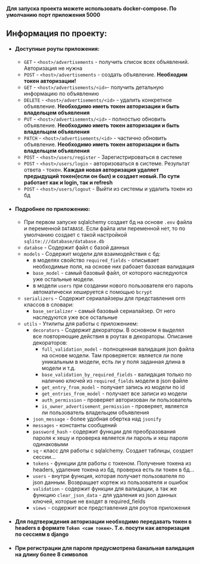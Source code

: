 #### Для запуска проекта можете использовать docker-compose. По умолчанию порт приложения 5000

## Информация по проекту:

- #### Доступные роуты приложения:
    - `GET` - `<host>/advertisements` - получить список всех объявлений. Авторизация не нужна
    - `POST` - `<host>/advertisements` - создать объявление. **Необходим токен авторизации!**
    - `GET` - `<host>/advertisements/<id>`- получить детальную информацию по объявлению
    - `DELETE` - `<host>/advertisements/<id>` - удалить конкретное объявление. **Необходимо иметь токен авторизации и
      быть владельцем объявления**
    - `PUT` - `<host>/advertisements/<id>` - полностью обновить объявление. **Необходимо иметь токен авторизации и
      быть владельцем объявления**
    - `PATCH` - `<host>/advertisements/<id>` - частично обновить объявление. **Необходимо иметь токен авторизации и
      быть владельцем объявления**
    - `POST` - `<host>/users/register` - Зарегистрироваться в системе
    - `POST` - `<host>/users/login` - авторизоваться в системе. Результат ответа - токен. **Каждая новая авторизация
      удаляет предыдущий токен(если он был) и создает новый. По сути работает как и login, так и refresh**
    - `POST` - `<host>/users/logout` - Выйти из системы и удалить токен из бд
- #### Подробнее по приложению:
    - При первом запуске sqlalchemy создает бд на основе `.env` файла и переменной `DATABASE`. Если файла или переменной
      нет, то по умолчанию создает с такой настройкой `sqlite:///database/database.db`
    - `databse` - Содержит файл с базой данных
    - `models` - Содержит модели для взаимодействия с бд:
        - в моделях свойство `required_fields` - описывает необходимые поля, на основе них рабоает базовая валидация
        - `base_model` - самый базовый файл, от которого наследуются уже остальные модели.
        - в модели `users` при создании нового пользователя его пароль автоматически хешируется с помощью `bcrypt`
    - `serializers` - Содержит сериалайзеры для представления orm классов в словари:
        - `base_serializer` - самый базовый сериалайзер. От него наследуются уже все остальные
    - `utils` - Утилиты для работы с приложением:
        - `decorators` - Содержит декораторы. В основном я выделял все повторяющие действия в роутах в декораторы.
          Описание декораторов:
            - `full_validation_model` - полноценная валидация json файла на основе модели. Там проверяется: является ли
              поле уникальным в модели, есть ли у поля заданная длина в модели и т.д.
            - `base_validation_by_required_fields` - валидация только по наличию ключей из `required_fields` модели в
              json файле
            - `get_entry_from_model` - получает запись из модели по id
            - `get_entries_from_model` - получает все записи из модели
            - `auth_permission` - проверяет авторизован ли пользователь
            - `is_owner_advertisement_permission` - проверяет, является ли пользователь владельцем объявления
        - `json_message` - более удобная обертка над `jsonify`
        - `messages` - константы сообщений
        - `password_hash` - содержит функции для преобразования пароля к хешу и проверка является ли пароль и хеш пароля
          одинаковыми
        - `sq` - класс для работы с sqlalchemy. Создает таблицы, создает сессии...
        - `tokens` - функции для работы с токеном. Получение токена из headers, удаление токена из бд, проверка есть ли
          токен в бд...
        - `users` - внутри функция, которая получает пользователя по json данным. Возвращает кортеж из пользователя и
          ошибок
        - `validation` - содержит функции для валидации, а так же функцию `clear_json_data` - для удаления из json
          данных ключей, которые не входят в required_fields
        - `views` - содержит все представления для роутов приложения
- #### Для подтверждения авторизации необходимо передавать токен в headers в формате `Token <сам токен>`. Т.е. посути как авторизация по сессиям в django
- #### При регистрации для пароля предусмотрена банальная валидация на длину более 8 символов